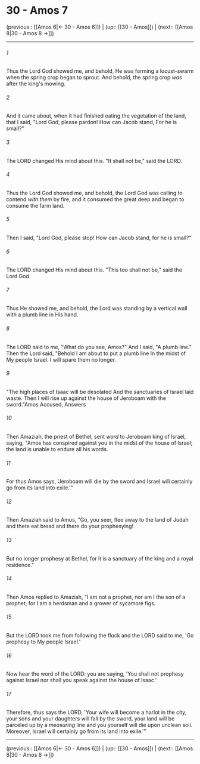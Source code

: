 # 30 - Amos 7

(previous:: [[Amos 6|← 30 - Amos 6]]) | (up:: [[30 - Amos]]) | (next:: [[Amos 8|30 - Amos 8 →]])

***


###### 1 
Thus the Lord God showed me, and behold, He was forming a locust-swarm when the spring crop began to sprout. And behold, the spring crop _was_ after the king's mowing. 

###### 2 
And it came about, when it had finished eating the vegetation of the land, that I said, "Lord God, please pardon! How can Jacob stand, For he is small?" 

###### 3 
The LORD changed His mind about this. "It shall not be," said the LORD. 

###### 4 
Thus the Lord God showed me, and behold, the Lord God was calling to contend _with them_ by fire, and it consumed the great deep and began to consume the farm land. 

###### 5 
Then I said, "Lord God, please stop! How can Jacob stand, for he is small?" 

###### 6 
The LORD changed His mind about this. "This too shall not be," said the Lord God. 

###### 7 
Thus He showed me, and behold, the Lord was standing by a vertical wall with a plumb line in His hand. 

###### 8 
The LORD said to me, "What do you see, Amos?" And I said, "A plumb line." Then the Lord said, "Behold I am about to put a plumb line In the midst of My people Israel. I will spare them no longer. 

###### 9 
"The high places of Isaac will be desolated And the sanctuaries of Israel laid waste. Then I will rise up against the house of Jeroboam with the sword."Amos Accused, Answers 

###### 10 
Then Amaziah, the priest of Bethel, sent _word_ to Jeroboam king of Israel, saying, "Amos has conspired against you in the midst of the house of Israel; the land is unable to endure all his words. 

###### 11 
For thus Amos says, 'Jeroboam will die by the sword and Israel will certainly go from its land into exile.'" 

###### 12 
Then Amaziah said to Amos, "Go, you seer, flee away to the land of Judah and there eat bread and there do your prophesying! 

###### 13 
But no longer prophesy at Bethel, for it is a sanctuary of the king and a royal residence." 

###### 14 
Then Amos replied to Amaziah, "I am not a prophet, nor am I the son of a prophet; for I am a herdsman and a grower of sycamore figs. 

###### 15 
But the LORD took me from following the flock and the LORD said to me, 'Go prophesy to My people Israel.' 

###### 16 
Now hear the word of the LORD: you are saying, 'You shall not prophesy against Israel nor shall you speak against the house of Isaac.' 

###### 17 
Therefore, thus says the LORD, 'Your wife will become a harlot in the city, your sons and your daughters will fall by the sword, your land will be parceled up by a _measuring_ line and you yourself will die upon unclean soil. Moreover, Israel will certainly go from its land into exile.'"

***

(previous:: [[Amos 6|← 30 - Amos 6]]) | (up:: [[30 - Amos]]) | (next:: [[Amos 8|30 - Amos 8 →]])
